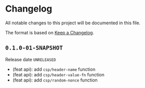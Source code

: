 # Changelog

All notable changes to this project will be documented in this file.

The format is based on [Keep a Changelog](https://keepachangelog.com/en/1.0.0/).

## `0.1.0-01-SNAPSHOT`

Release date `UNRELEASED`

- (feat api): add `csp/header-name` function
- (feat api): add `csp/header-value-fn` function
- (feat api): add `csp/random-nonce` function

